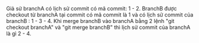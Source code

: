 Giả sử branchA có lịch sử commit có mã commit: 1 - 2. BranchB được checkout từ branchA tại commit có mã commit là 1 và có lịch sử commit của branchB : 1 - 3 - 4.
Khi merge branchB vào branchA bằng 2 lệnh "git checkout branchA" và "git merge branchB" thì lịch sử commit của branchA là gì 2 - 4.
